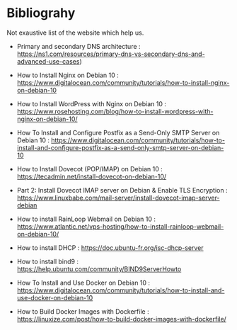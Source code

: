 # Bibliograhy

Not exaustive list of the website which help us.

-   Primary and secondary DNS architecture : https://ns1.com/resources/primary-dns-vs-secondary-dns-and-advanced-use-cases)

-   How to Install Nginx on Debian 10 : https://www.digitalocean.com/community/tutorials/how-to-install-nginx-on-debian-10

-   How to Install WordPress with Nginx on Debian 10 : https://www.rosehosting.com/blog/how-to-install-wordpress-with-nginx-on-debian-10/

-   How To Install and Configure Postfix as a Send-Only SMTP Server on Debian 10 : https://www.digitalocean.com/community/tutorials/how-to-install-and-configure-postfix-as-a-send-only-smtp-server-on-debian-10

-   How to Install Dovecot (POP/IMAP) on Debian 10 : https://tecadmin.net/install-dovecot-on-debian-10/

-   Part 2: Install Dovecot IMAP server on Debian & Enable TLS Encryption : https://www.linuxbabe.com/mail-server/install-dovecot-imap-server-debian

-   How to install RainLoop Webmail on Debian 10 : https://www.atlantic.net/vps-hosting/how-to-install-rainloop-webmail-on-debian-10/

-   How to install DHCP : https://doc.ubuntu-fr.org/isc-dhcp-server

-   How to install bind9 : https://help.ubuntu.com/community/BIND9ServerHowto

-   How To Install and Use Docker on Debian 10 : https://www.digitalocean.com/community/tutorials/how-to-install-and-use-docker-on-debian-10

-   How to Build Docker Images with Dockerfile : https://linuxize.com/post/how-to-build-docker-images-with-dockerfile/

